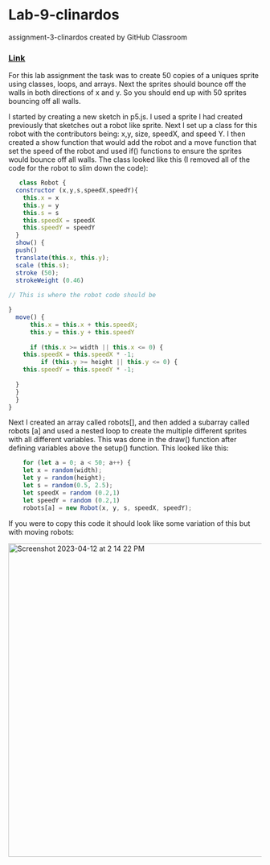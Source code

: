 # Lab-9-clinardos
assignment-3-clinardos created by GitHub Classroom
### [Link](https://editor.p5js.org/clinardos/full/3t-5bGTjY)

<p> For this lab assignment the task was to create 50 copies of a uniques sprite using classes, loops, and arrays. Next the sprites should bounce off the walls in both directions of x and y. So you should end up with 50 sprites bouncing off all walls. 
 <p> I started by creating a new sketch in p5.js. I used a sprite I had created previously that sketches out a robot like sprite. Next I set up a class for this robot with the contributors being: x,y, size, speedX, and speed Y. I then created a show function that would add the robot and a move function that set the speed of the robot and used if() functions to ensure the sprites would bounce off all walls. The class looked like this (I removed all of the code for the robot to slim down the code):
   
``` Javascript 
   class Robot {
  constructor (x,y,s,speedX,speedY){
    this.x = x 
    this.y = y
    this.s = s
    this.speedX = speedX
    this.speedY = speedY
  }
  show() {
  push()
  translate(this.x, this.y);
  scale (this.s);
  stroke (50);
  strokeWeight (0.46)
   
// This is where the robot code should be 

}
  move() {
      this.x = this.x + this.speedX;
      this.y = this.y + this.speedY
    
      if (this.x >= width || this.x <= 0) {
    this.speedX = this.speedX * -1;
         if (this.y >= height || this.y <= 0) {
    this.speedY = this.speedY * -1;
  
  }
  }
  }
}
```

Next I created an array called robots[], and then added a subarray called robots [a] and used a nested loop to create the multiple different sprites with all different variables. This was done in the draw() function after defining variables above the setup() function. This looked like this: 
                                            
``` Javascript 
    for (let a = 0; a < 50; a++) {
    let x = random(width);
    let y = random(height);
    let s = random(0.5, 2.5);
    let speedX = random (0.2,1)
    let speedY = random (0.2,1)
    robots[a] = new Robot(x, y, s, speedX, speedY);
```
   
If you were to copy this code it should look like some variation of this but with moving robots: 
   
   
   <img width="623" alt="Screenshot 2023-04-12 at 2 14 22 PM" src="https://user-images.githubusercontent.com/124199359/231547709-3eefc396-4b63-42f8-af0d-95d1d666041c.png">

   
